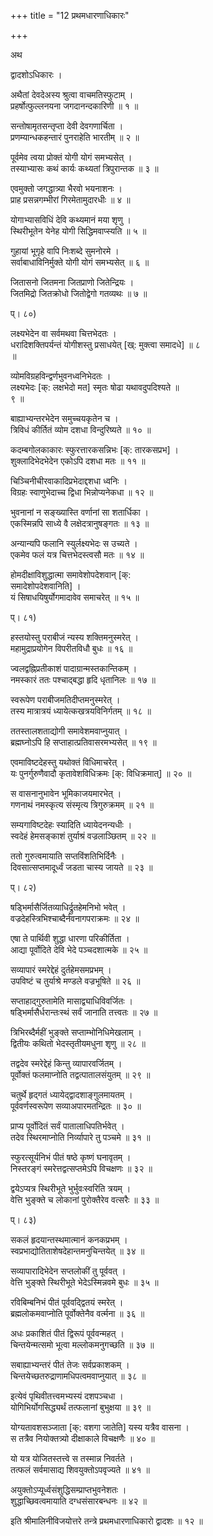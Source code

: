 +++
title = "12 प्रथमधारणाधिकारः"

+++

अथ

द्वादशोऽधिकारः ।

अथैतां देवदेअस्य श्रुत्वा वाचमतिस्फुटाम् ।  
प्रहर्षोत्फुल्लनयना जगदानन्दकारिणी ॥ १ ॥

सन्तोषामृतसन्तृप्ता देवी देवगणार्चिता ।  
प्रणम्यान्धकहन्तारं पुनराहेति भारतीम् ॥ २ ॥

पूर्वमेव त्वया प्रोक्तं योगी योगं समभ्यसेत् ।  
तस्याभ्यासः कथं कार्यः कथ्यतां त्रिपुरान्तक ॥ ३ ॥

एवमुक्तो जगद्धात्र्या भैरवो भयनाशनः ।  
प्राह प्रसन्नगम्भीरां गिरमेतामुदारधीः ॥ ४ ॥

योगाभ्यासविधिं देवि कथ्यमानं मया शृणु ।  
स्थिरीभूतेन येनेह योगी सिद्धिमवाप्स्यति ॥ ५ ॥

गुहायां भूगृहे वापि निःशब्दे सुमनोरमे ।  
सर्वाबाधाविनिर्मुक्ते योगी योगं समभ्यसेत् ॥ ६ ॥

जितासनो जितमना जितप्राणो जितेन्द्रियः ।  
जितमिद्रो जितक्रोधो जितोद्वेगो गतव्यथः ॥ ७ ॥

प्। ८०)

लक्ष्यभेदेन वा सर्वमथवा चित्तभेदतः ।  
धरादिशक्तिपर्यन्तं योगीशस्तु प्रसाधयेत् [ख्: मुक्त्वा समादधे] ॥ ८   
॥

व्योमविग्रहविन्द्वर्णभुवनध्वनिभेदतः ।  
लक्ष्यभेदः [क्: लक्षभेदो मत] स्मृतः षोढा यथावदुपदिश्यते ॥   
९ ॥

बाह्याभ्यन्तरभेदेन समुच्चयकृतेन च ।  
त्रिविधं कीर्तितं व्योम दशधा विन्दुरिष्यते ॥ १० ॥

कदम्बगोलकाकारः स्फुरत्तारकसन्निभः [क्: तारकसप्रभ] ।  
शुक्लादिभेदभेदेन एकोऽपि दशधा मतः ॥ ११ ॥

चिञ्चिनीचीरवाकादिप्रभेदाद्दशधा ध्वनिः ।  
विग्रहः स्वाणुभेदाच्च द्विधा भिन्नोप्यनेकधा ॥ १२ ॥

भुवनानां न सङ्ख्यास्ति वर्णानां सा शतार्धिका ।  
एकस्मिन्नपि साध्ये वै लक्षेदत्रानुषङ्गतः ॥ १३ ॥

अन्यान्यपि फलानि स्युर्लक्ष्यभेदः स उच्यते ।  
एकमेव फलं यत्र चित्तभेदस्त्वसौ मतः ॥ १४ ॥

होमदीक्षाविशुद्धात्मा समावेशोपदेशवान् [क्:   
समादेशोपदेशवानिति] ।  
यं सिषाधयिषुर्योगमादावेव समाचरेत् ॥ १५ ॥

प्। ८१)

हस्तयोस्तु पराबीजं न्यस्य शक्तिमनुस्मरेत् ।  
महामुद्राप्रयोगेन विपरीतविधौ बुधः ॥ १६ ॥

ज्वलद्वह्निप्रतीकाशं पादाग्रान्मस्तकान्तिकम् ।  
नमस्कारं ततः पश्चाद्बद्धा हृदि धृतानिलः ॥ १७ ॥

स्वरूपेण पराबीजमतिदीप्तमनुस्मरेत् ।  
तस्य मात्रात्रयं ध्यायेत्कखत्रयविनिर्गतम् ॥ १८ ॥

ततस्तालशताद्योगी समावेशमवाप्नुयात् ।  
ब्रह्मघ्नोऽपि हि सप्ताहात्प्रतिवासरमभ्यसेत् ॥ १९ ॥

एवमाविष्टदेहस्तु यथोक्तं विधिमाचरेत् ।  
यः पुनर्गुरुणैवादौ कृतावेशविधिक्रमः [क्: विधिक्रमात्] ॥ २० ॥

स वासनानुभावेन भूमिकाजयमारभेत् ।  
गणनाथं नमस्कृत्य संस्मृत्य त्रिगुरुक्रमम् ॥ २१ ॥

सम्यगाविष्टदेहः स्यादिति ध्यायेदनन्यधीः ।  
स्वदेहं हेमसङ्काशं तुर्याश्रं वज्रलाञ्छितम् ॥ २२ ॥

ततो गुरुत्वमायाति सप्तविंशतिभिर्दिनैः ।  
दिवसात्सप्तमादूर्ध्वं जडता चास्य जायते ॥ २३ ॥

प्। ८२)

षड्भिर्मासैर्जितव्याधिर्द्रुतहेमनिभो भवेत् ।  
वज्रदेहस्त्रिभिश्चाब्दैर्नवनागपराक्रमः ॥ २४ ॥

एषा ते पार्थिवी शुद्धा धारणा परिकीर्तिता ।  
आद्या पूर्वोदिते देवि भेदे पञ्चदशात्मके ॥ २५ ॥

सव्यापारं स्मरेद्देहं दुर्तहेमसमप्रभम् ।  
उपविष्टं च तुर्याश्रे मण्डले वज्रभूषिते ॥ २६ ॥

सप्ताहाद्गुरुतामेति मासाद्व्याधिविवर्जितः ।  
षड्भिर्मासैर्धरान्तःस्थं सर्वं जानाति तत्त्वतः ॥ २७ ॥

त्रिभिरब्दैर्महीं भुङ्क्ते सप्ताम्भोनिधिमेखलाम् ।  
द्वितीयः कथितो भेदस्तृतीयमधुना शृणु ॥ २८ ॥

तद्वदेव स्मरेद्देहं किन्तु व्यापारवर्जितम् ।  
पूर्वोक्तं फलमाप्नोति तद्वत्पातालसंयुतम् ॥ २९ ॥

चतुर्थे हृद्गतं ध्यायेद्द्वादशाङ्गुलमायतम् ।  
पूर्ववर्णस्वरूपेण सव्याअपारमतन्द्रितः ॥ ३० ॥

प्राप्य पूर्वोदितं सर्वं पातालाधिपतिर्भवेत् ।  
तदेव स्थिरमाप्नोति निर्व्यापारे तु पञ्चमे ॥ ३१ ॥

स्फुरत्सूर्यनिभं पीतं षष्ठे कृष्णं घनावृतम् ।  
निस्तरङ्गं स्मरेत्तद्वत्सप्तमेऽपि विचक्षणः ॥ ३२ ॥

द्वयेऽप्यत्र स्थिरीभूते भुर्भुवःस्वरिति त्रयम् ।  
वेत्ति भुङ्क्ते च लोकानां पुरोक्तैरेव वत्सरैः ॥ ३३ ॥

प्। ८३)

सकलं हृदयान्तस्थमात्मानं कनकप्रभम् ।  
स्वप्रभाद्योतिताशेषदेहान्तमनुचिन्तयेत् ॥ ३४ ॥

सव्यापारादिभेदेन सप्तलोकीं तु पूर्ववत् ।  
वेत्ति भुङ्क्ते स्थिरीभूते भेदेऽस्मिन्नवमे बुधः ॥ ३५ ॥

रविबिम्बनिभं पीतं पूर्ववद्द्वितयं स्मरेत् ।  
ब्रह्मलोकमवाप्नोति पूर्वोक्तेनैव वर्त्मना ॥ ३६ ॥

अधः प्रकाशितं पीतं द्विरूपं पूर्ववन्महत् ।  
चिन्तयेन्मत्समो भूत्वा मल्लोकमनुगच्छति ॥ ३७ ॥

सबाह्याभ्यन्तरं पीतं तेजः सर्वप्रकाशकम् ।  
चिन्तयेच्छतरुद्राणामधिपत्वमवाप्नुयात् ॥ ३८ ॥

इत्येवं पृथिवीतत्त्वमभ्यस्यं दशपञ्चधा ।  
योगिभिर्योगसिद्ध्यर्थं तत्फलानां बुभुक्षया ॥ ३९ ॥

योग्यतावशसञ्जाता [क्: वशगा जातेति] यस्य यत्रैव वासना ।  
स तत्रैव नियोक्तत्र्यो दीक्षाकाले विचक्षणैः ॥ ४० ॥

यो यत्र योजितस्तत्त्वे स तस्मान्न निवर्तते ।  
तत्फलं सर्वमासाद्य शिवयुक्तोऽपवृज्यते ॥ ४१ ॥

अयुक्तोऽप्यूर्ध्वसंशुद्धिसम्प्राप्तभुवनेशतः ।  
शुद्धाच्छिवत्वमायाति दग्धसंसारबन्धनः ॥ ४२ ॥


इति श्रीमालिनीविजयोत्तरे तन्त्रे प्रथमधारणाधिकारो द्वादशः ॥ १२ ॥

